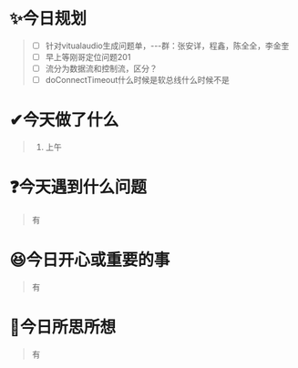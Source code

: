 # ✨今日规划

> - [ ] 针对vitualaudio生成问题单，---群：张安详，程鑫，陈全全，李金奎
> - [ ] 早上等刚哥定位问题201
> - [ ] 流分为数据流和控制流，区分？
> - [ ] doConnectTimeout什么时候是软总线什么时候不是

# ✔今天做了什么

> 1. 上午

# ❓今天遇到什么问题

> 有

# 😆今日开心或重要的事

> 有

# 🤔今日所思所想

> 有
